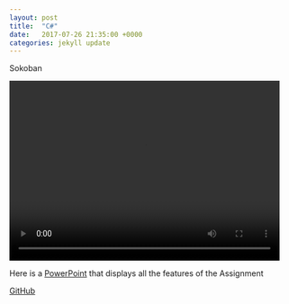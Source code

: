 ```yaml
---
layout: post
title:  "C#"
date:   2017-07-26 21:35:00 +0000
categories: jekyll update
---
```

Sokoban

<video width="480" height="320" controls="controls">
  <source src="/Csharp/sokoban.mp4" type="video/mp4">
</video>

Here is a [PowerPoint][ppt] that displays all the features of the Assignment

[GitHub][git-c#]

[ppt]: /Csharp/sokoban.pptx
[git-c#]: https://github.com/ism0080/C-sokoban